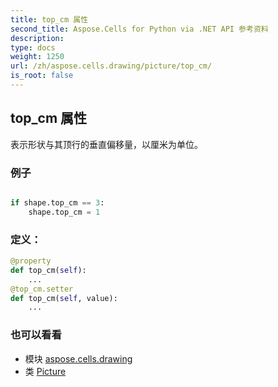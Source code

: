 ```yaml
---
title: top_cm 属性
second_title: Aspose.Cells for Python via .NET API 参考资料
description:
type: docs
weight: 1250
url: /zh/aspose.cells.drawing/picture/top_cm/
is_root: false
---
```

## top_cm 属性

表示形状与其顶行的垂直偏移量，以厘米为单位。

### 例子

```python

if shape.top_cm == 3:
    shape.top_cm = 1

```
### 定义：
```python
@property
def top_cm(self):
    ...
@top_cm.setter
def top_cm(self, value):
    ...
```

### 也可以看看
* 模块 [aspose.cells.drawing](../../)
* 类 [Picture](/cells/python-net/zh/aspose.cells.drawing/picture)
